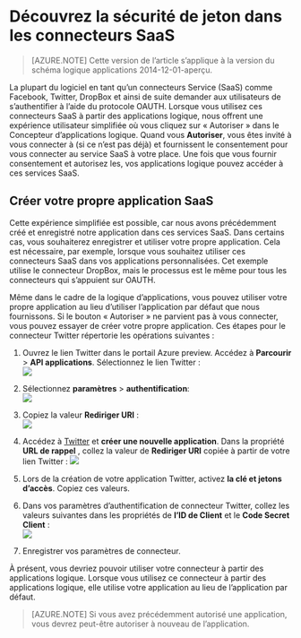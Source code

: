 <properties
    pageTitle="Sécurité OAUTH SaaS connecteurs et des API applications | Azure"
    description="En savoir plus sur la sécurité OAUTH dans les connecteurs et les applications de l’API dans le Service d’application Azure ; architecture microservices ; SaaS"
    services="logic-apps"
    documentationCenter=""
    authors="MandiOhlinger"
    manager="dwrede"
    editor="cgronlun"/>

<tags
    ms.service="logic-apps"
    ms.workload="integration"
    ms.tgt_pltfrm="na"
    ms.devlang="na"
    ms.topic="article"
    ms.date="08/23/2016"
    ms.author="mandia"/>


# <a name="learn-about-oauth-security-in-saas-connectors"></a>Découvrez la sécurité de jeton dans les connecteurs SaaS

>[AZURE.NOTE] Cette version de l’article s’applique à la version du schéma logique applications 2014-12-01-aperçu.

La plupart du logiciel en tant qu’un connecteurs Service (SaaS) comme Facebook, Twitter, DropBox et ainsi de suite demander aux utilisateurs de s’authentifier à l’aide du protocole OAUTH.  Lorsque vous utilisez ces connecteurs SaaS à partir des applications logique, nous offrent une expérience utilisateur simplifiée où vous cliquez sur « Autoriser » dans le Concepteur d’applications logique. Quand vous **Autoriser**, vous êtes invité à vous connecter à (si ce n’est pas déjà) et fournissent le consentement pour vous connecter au service SaaS à votre place. Une fois que vous fournir consentement et autorisez les, vos applications logique pouvez accéder à ces services SaaS.

## <a name="create-your-own-saas-app"></a>Créer votre propre application SaaS
Cette expérience simplifiée est possible, car nous avons précédemment créé et enregistré notre application dans ces services SaaS.  Dans certains cas, vous souhaiterez enregistrer et utiliser votre propre application.  Cela est nécessaire, par exemple, lorsque vous souhaitez utiliser ces connecteurs SaaS dans vos applications personnalisées. Cet exemple utilise le connecteur DropBox, mais le processus est le même pour tous les connecteurs qui s’appuient sur OAUTH.

Même dans le cadre de la logique d’applications, vous pouvez utiliser votre propre application au lieu d’utiliser l’application par défaut que nous fournissons. Si le bouton « Autoriser » ne parvient pas à vous connecter, vous pouvez essayer de créer votre propre application. Ces étapes pour le connecteur Twitter répertorie les opérations suivantes :

1. Ouvrez le lien Twitter dans le portail Azure preview. Accédez à **Parcourir** > **API applications**. Sélectionnez le lien Twitter :  
    ![][1]

2. Sélectionnez **paramètres** > **authentification**:  
    ![][2]

3. Copiez la valeur **Rediriger URI** :  
    ![][3]

4. Accédez à [Twitter](http://apps.twitter.com) et **créer une nouvelle application**. Dans la propriété **URL de rappel** , collez la valeur de **Rediriger URI** copiée à partir de votre lien Twitter : ![][4]  
5. Lors de la création de votre application Twitter, activez **la clé et jetons d’accès**. Copiez ces valeurs.
6. Dans vos paramètres d’authentification de connecteur Twitter, collez les valeurs suivantes dans les propriétés de **l’ID de Client** et le **Code Secret Client** :   
    ![][5]  
7. Enregistrer vos paramètres de connecteur.  

À présent, vous devriez pouvoir utiliser votre connecteur à partir des applications logique. Lorsque vous utilisez ce connecteur à partir des applications logique, elle utilise votre application au lieu de l’application par défaut.  

> [AZURE.NOTE] Si vous avez précédemment autorisé une application, vous devrez peut-être autoriser à nouveau de l’application.


<!--Image references-->
[1]: ./media/app-service-logic-oauth-security/TwitterConnector.png
[2]: ./media/app-service-logic-oauth-security/Authentication.png
[3]: ./media/app-service-logic-oauth-security/RedirectURI.png
[4]: ./media/app-service-logic-oauth-security/TwitterApp.png
[5]: ./media/app-service-logic-oauth-security/TwitterKeys.png
